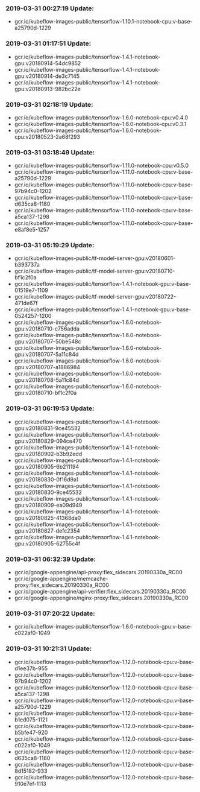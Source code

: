 ### 2019-03-31 00:27:19 Update:

- gcr.io/kubeflow-images-public/tensorflow-1.10.1-notebook-cpu:v-base-a25790d-1229
### 2019-03-31 01:17:51 Update:

- gcr.io/kubeflow-images-public/tensorflow-1.4.1-notebook-gpu:v20180914-54dc9852
- gcr.io/kubeflow-images-public/tensorflow-1.4.1-notebook-gpu:v20180914-de3c7145
- gcr.io/kubeflow-images-public/tensorflow-1.4.1-notebook-gpu:v20180913-982bc22e
### 2019-03-31 02:18:19 Update:

- gcr.io/kubeflow-images-public/tensorflow-1.6.0-notebook-cpu:v0.4.0
- gcr.io/kubeflow-images-public/tensorflow-1.6.0-notebook-cpu:v0.3.1
- gcr.io/kubeflow-images-public/tensorflow-1.6.0-notebook-cpu:v20180523-2a68f293
### 2019-03-31 03:18:49 Update:

- gcr.io/kubeflow-images-public/tensorflow-1.11.0-notebook-cpu:v0.5.0
- gcr.io/kubeflow-images-public/tensorflow-1.11.0-notebook-cpu:v-base-a25790d-1229
- gcr.io/kubeflow-images-public/tensorflow-1.11.0-notebook-cpu:v-base-97b94c0-1202
- gcr.io/kubeflow-images-public/tensorflow-1.11.0-notebook-cpu:v-base-d635ca8-1180
- gcr.io/kubeflow-images-public/tensorflow-1.11.0-notebook-cpu:v-base-a5ca137-1298
- gcr.io/kubeflow-images-public/tensorflow-1.11.0-notebook-cpu:v-base-e8af8e5-1257
### 2019-03-31 05:19:29 Update:

- gcr.io/kubeflow-images-public/tf-model-server-gpu:v20180601-b393737a
- gcr.io/kubeflow-images-public/tf-model-server-gpu:v20180710-bf1c2f0a
- gcr.io/kubeflow-images-public/tensorflow-1.4.1-notebook-gpu:v-base-01519e7-1109
- gcr.io/kubeflow-images-public/tf-model-server-gpu:v20180722-471de67f
- gcr.io/kubeflow-images-public/tensorflow-1.4.1-notebook-gpu:v-base-0524257-1200
- gcr.io/kubeflow-images-public/tensorflow-1.6.0-notebook-gpu:v20180710-c756adda
- gcr.io/kubeflow-images-public/tensorflow-1.6.0-notebook-gpu:v20180707-50be548c
- gcr.io/kubeflow-images-public/tensorflow-1.6.0-notebook-gpu:v20180707-5a11c84d
- gcr.io/kubeflow-images-public/tensorflow-1.6.0-notebook-gpu:v20180707-a1886984
- gcr.io/kubeflow-images-public/tensorflow-1.6.0-notebook-gpu:v20180708-5a11c84d
- gcr.io/kubeflow-images-public/tensorflow-1.6.0-notebook-gpu:v20180710-bf1c2f0a
### 2019-03-31 06:19:53 Update:

- gcr.io/kubeflow-images-public/tensorflow-1.4.1-notebook-gpu:v20180831-9ce45532
- gcr.io/kubeflow-images-public/tensorflow-1.4.1-notebook-gpu:v20180829-094ce470
- gcr.io/kubeflow-images-public/tensorflow-1.4.1-notebook-gpu:v20180902-b3b92edd
- gcr.io/kubeflow-images-public/tensorflow-1.4.1-notebook-gpu:v20180905-6b211194
- gcr.io/kubeflow-images-public/tensorflow-1.4.1-notebook-gpu:v20180830-0f16d9a1
- gcr.io/kubeflow-images-public/tensorflow-1.4.1-notebook-gpu:v20180830-9ce45532
- gcr.io/kubeflow-images-public/tensorflow-1.4.1-notebook-gpu:v20180909-ea09d949
- gcr.io/kubeflow-images-public/tensorflow-1.4.1-notebook-gpu:v20180825-41368da0
- gcr.io/kubeflow-images-public/tensorflow-1.4.1-notebook-gpu:v20180827-defc2354
- gcr.io/kubeflow-images-public/tensorflow-1.4.1-notebook-gpu:v20180905-62755c4f
### 2019-03-31 06:32:39 Update:

- gcr.io/google-appengine/api-proxy:flex_sidecars.20190330a_RC00
- gcr.io/google-appengine/memcache-proxy:flex_sidecars.20190330a_RC00
- gcr.io/google-appengine/api-verifier:flex_sidecars.20190330a_RC00
- gcr.io/google-appengine/nginx-proxy:flex_sidecars.20190330a_RC00
### 2019-03-31 07:20:22 Update:

- gcr.io/kubeflow-images-public/tensorflow-1.6.0-notebook-gpu:v-base-c022af0-1049
### 2019-03-31 10:21:31 Update:

- gcr.io/kubeflow-images-public/tensorflow-1.12.0-notebook-cpu:v-base-d1ee37b-955
- gcr.io/kubeflow-images-public/tensorflow-1.12.0-notebook-cpu:v-base-97b94c0-1202
- gcr.io/kubeflow-images-public/tensorflow-1.12.0-notebook-cpu:v-base-a5ca137-1298
- gcr.io/kubeflow-images-public/tensorflow-1.12.0-notebook-cpu:v-base-a25790d-1229
- gcr.io/kubeflow-images-public/tensorflow-1.12.0-notebook-cpu:v-base-b1ed075-1121
- gcr.io/kubeflow-images-public/tensorflow-1.12.0-notebook-cpu:v-base-b5bfe47-920
- gcr.io/kubeflow-images-public/tensorflow-1.12.0-notebook-cpu:v-base-c022af0-1049
- gcr.io/kubeflow-images-public/tensorflow-1.12.0-notebook-cpu:v-base-d635ca8-1180
- gcr.io/kubeflow-images-public/tensorflow-1.12.0-notebook-cpu:v-base-8d15182-933
- gcr.io/kubeflow-images-public/tensorflow-1.12.0-notebook-cpu:v-base-910e7ef-1113

